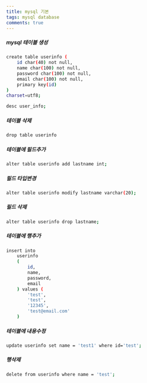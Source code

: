 ```yaml
---
title: mysql 기본
tags: mysql database
comments: true
---
```


##### mysql 테이블 생성

```bash
create table userinfo (
    id char(40) not null,
    name char(100) not null,
    password char(100) not null,
    email char(100) not null,
    primary key(id)
)
charset=utf8;

desc user_info;
```


##### 테이블 삭제
```bash
drop table userinfo
```

##### 테이블에 필드추가
```bash
alter table userinfo add lastname int;
```

##### 필드 타입변경
```bash
alter table userinfo modify lastname varchar(20);
```

##### 필드 삭제
```bash
alter table userinfo drop lastname;
```

##### 테이블에 행추가
```bash
insert into 
    userinfo
    (
        id, 
        name, 
        password, 
        email
    ) values (
        'test', 
        'test', 
        '12345', 
        'test@email.com'
    )
```

##### 테이블에 내용수정
```bash
update userinfo set name = 'test1' where id='test';
```

##### 행삭제
```bash
delete from userinfo where name = 'test';
```
